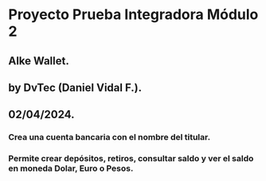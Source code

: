 # Proyecto Prueba Integradora Módulo 2
## Alke Wallet.
## by DvTec (Daniel Vidal F.).
## 02/04/2024.
### Crea una cuenta bancaria con el nombre del titular. 
### Permite crear depósitos, retiros, consultar saldo y ver el saldo en moneda Dolar, Euro o Pesos.
